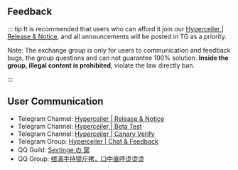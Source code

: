 ## Feedback

::: tip It is recommended that users who can afford it join our [Hyperceiler | Release & Notice](https://t.me/s/cemiuiler_release), and all announcements will be posted in TG as a priority.

Note: The exchange group is only for users to communication and feedback bugs, the group questions and can not guarantee 100% solution. **Inside the group, illegal content is prohibited**, violate the law directly ban.

:::
## User Communication

- Telegram Channel: [Hyperceiler | Release & Notice](https://t.me/s/cemiuiler_release)
- Telegram Channel: [Hyperceiler | Beta Test](https://t.me/s/cemiuiler_beta)
- Telegram Channel: [Hyperceiler | Canary Verify](https://t.me/s/cemiuiler_canary_verify)
- Telegram Group: [Hyperceiler | Chat & Feedback](https://t.me/cemiuiler)
- QQ Guild: [Sevtinge の 窝](https://pd.qq.com/s/35ooe0ssj)
- QQ Group: [绀漓手持锟斤拷，口中直呼烫烫烫](https://jq.qq.com/?_wv=1027&k=TedCJq8V)
